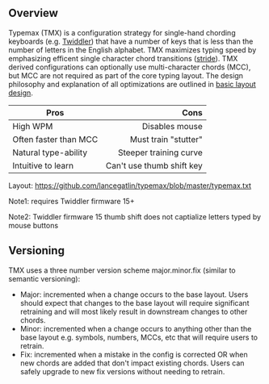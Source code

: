 ## Overview

Typemax (TMX) is a configuration strategy for single-hand chording keyboards (e.g. [Twiddler](http://twiddler.tekgear.com/))
that have a number of keys that is less than the number of letters in the English alphabet. TMX maximizes typing
speed by emphasizing efficent single character chord transitions ([stride](https://github.com/lancegatlin/typemax/blob/master/basic_layout_design.md#stride)). 
TMX derived configurations can optionally use multi-character chords (MCC), but MCC are not required as part of the core
typing layout. The design philosophy and explanation of all optimizations are outlined in [basic layout design](https://github.com/lancegatlin/typemax/blob/master/basic_layout_design.md).

| Pros                   | Cons                      |
| ---------------------- | -------------------------:|
| High WPM               | Disables mouse            |
| Often faster than MCC  | Must train "stutter"      |
| Natural type-ability   | Steeper training curve    |
| Intuitive to learn     | Can't use thumb shift key |

Layout: https://github.com/lancegatlin/typemax/blob/master/typemax.txt

Note1: requires Twiddler firmware 15+

Note2: Twiddler firmware 15 thumb shift does not captialize letters typed by mouse buttons 

## Versioning

TMX uses a three number version scheme major.minor.fix (similar to semantic versioning):
* Major: incremented when a change occurs to the base layout. Users should expect that changes to the base layout will require significant retraining and will most likely result in downstream changes to other chords.
* Minor: incremented when a change occurs to anything other than the base layout e.g. symbols, numbers, MCCs, etc that will require users to retrain.
* Fix: incremented when a mistake in the config is corrected OR when new chords are added that don't impact existing chords. Users can safely upgrade to new fix versions without needing to retrain.
